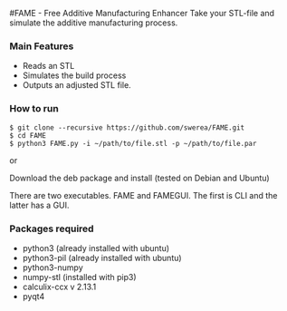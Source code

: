 #FAME - Free Additive Manufacturing Enhancer
Take your STL-file and simulate the additive manufacturing process.
### Main Features
* Reads an STL
* Simulates the build process
* Outputs an adjusted STL file.

### How to run
```
$ git clone --recursive https://github.com/swerea/FAME.git
$ cd FAME
$ python3 FAME.py -i ~/path/to/file.stl -p ~/path/to/file.par
```
or

Download the deb package and install (tested on Debian and Ubuntu)

There are two executables. FAME and FAMEGUI. The first is CLI and the latter has a GUI.

### Packages required
* python3 (already installed with ubuntu)
* python3-pil (already installed with ubuntu)
* python3-numpy
* numpy-stl (installed with pip3)
* calculix-ccx v 2.13.1
* pyqt4
